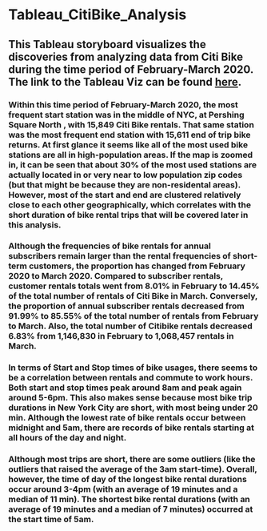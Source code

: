 # Tableau_CitiBike_Analysis

## This Tableau storyboard visualizes the discoveries from analyzing data from Citi Bike during the time period of February-March 2020.  The link to the Tableau Viz can be found [here](https://public.tableau.com/views/CitiBikeAnalysis_15876078257070/StoryCitiBikeAnalysis?:language=en&:retry=yes&:display_count=y&:origin=viz_share_link).

### Within this time period of February-March 2020, the most frequent start station was in the middle of NYC, at Pershing Square North , with 15,849 Citi Bike rentals.  That same station was the most frequent end station with 15,611 end of trip bike returns. At first glance it seems like all of the most used bike stations are all in high-population areas.  If the map is zoomed in, it can be seen that about 30% of the most used stations are actually located in or very near to low population zip codes (but that might be because they are non-residental areas).  However, most of the start and end are clustered relatively close to each other geographically, which correlates with the short duration of bike rental trips that will be covered later in this analysis.

### Although the frequencies of bike rentals for annual subscribers remain larger than the rental frequencies of short-term customers, the proportion has changed  from February 2020 to March 2020.  Compared to subscriber rentals, customer rentals totals went from 8.01%  in February to 14.45% of the total number of rentals of Citi Bike in March.  Conversely, the proportion of annual subscriber rentals decreased from  91.99% to 85.55% of the total number of rentals from February to March.  Also, the total number of Citibike rentals decreased 6.83% from 1,146,830 in February to 1,068,457 rentals in March.

### In terms of Start and Stop times of bike usages, there seems to be a correlation between rentals and commute to work hours.  Both start and stop times peak around 8am and peak again around 5-6pm.  This also makes sense because most bike trip durations in New York City are short, with most being under 20 min.  Although the lowest rate of bike rentals occur between midnight and 5am, there are records of bike rentals starting at all hours of the day and night.

### Although most trips are short, there are some outliers (like the outliers that raised the average of the 3am start-time).  Overall, however, the time of day of the longest bike rental durations occur around 3-4pm (with an average of 19 minutes and a median of 11 min).  The shortest bike rental durations (with an average of 19 minutes and a median of 7 minutes) occurred at the start time of 5am.  
